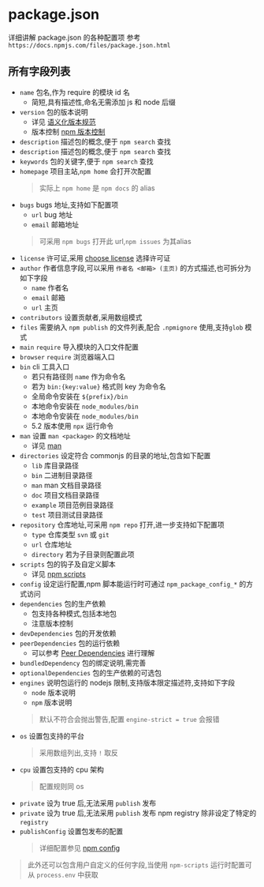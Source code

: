 # package.json
详细讲解 package.json 的各种配置项
参考 `https://docs.npmjs.com/files/package.json.html`

## 所有字段列表
* `name` 包名,作为 require 的模块 id 名
  * 简短,具有描述性,命名无需添加 js 和 node 后缀
* `version` 包的版本说明
  * 详见 [语义化版本规范](https://semver.org/lang/zh-CN/)
  * 版本控制 [npm 版本控制](https://docs.npmjs.com/misc/semver.html)
* `description` 描述包的概念,便于 `npm search` 查找
* `description` 描述包的概念,便于 `npm search` 查找
* `keywords` 包的关键字,便于 `npm search` 查找
* `homepage` 项目主站,`npm home` 会打开次配置
  > 实际上 `npm home` 是 `npm docs` 的 alias
* `bugs` bugs 地址,支持如下配置项
  * `url` bug 地址
  * `email` 邮箱地址
  > 可采用 `npm bugs` 打开此 url,`npm issues` 为其alias
* `license` 许可证,采用 [choose license](https://choosealicense.com/) 选择许可证
* `author` 作者信息字段,可以采用 `作者名 <邮箱> (主页)` 的方式描述,也可拆分为如下字段
  * `name` 作者名
  * `email` 邮箱
  * `url` 主页
* `contributors` 设置贡献者,采用数组模式
* `files` 需要纳入 `npm publish` 的文件列表,配合 `.npmignore` 使用,支持`glob` 模式
* `main` `require` 导入模块的入口文件配置
* `browser` `require` 浏览器端入口
* `bin` cli 工具入口
  * 若只有路径则 `name` 作为命令名
  * 若为 `bin:{key:value}` 格式则 key 为命令名
  * 全局命令安装在 `${prefix}/bin`
  * 本地命令安装在 `node_modules/bin`
  * 本地命令安装在 `node_modules/bin`
  * 5.2 版本使用 `npx` 运行命令
* `man` 设置 `man <package>` 的文档地址
  * 详见 [man](https://docs.npmjs.com/files/package.json.html#man)
* `directories` 设定符合 commonjs 的目录的地址,包含如下配置
  * `lib` 库目录路径
  * `bin` 二进制目录路径
  * `man` man 文档目录路径
  * `doc` 项目文档目录路径
  * `example` 项目范例目录路径
  * `test` 项目测试目录路径
* `repository` 仓库地址,可采用 `npm repo` 打开,进一步支持如下配置项
  * `type` 仓库类型 `svn` 或 `git`
  * `url` 仓库地址
  * `directory` 若为子目录则配置此项
* `scripts` 包的钩子及自定义脚本
  * 详见 [npm scripts](https://docs.npmjs.com/misc/scripts)
* `config` 设定运行配置,npm 脚本能运行时可通过 `npm_package_config_*` 的方式访问
* `dependencies` 包的生产依赖
  * 包支持各种模式,包括本地包
  * 注意版本控制
* `devDependencies` 包的开发依赖
* `peerDependencies` 包的运行依赖
  * 可以参考 [Peer Dependencies](https://nodejs.org/es/blog/npm/peer-dependencies/) 进行理解
* `bundledDependency` 包的绑定说明,需完善
* `optionalDependencies` 包的生产依赖的可选包
* `engines` 说明包运行的 nodejs 限制,支持版本限定描述符,支持如下字段
  *  `node` 版本说明
  *  `npm` 版本说明
  > 默认不符合会抛出警告,配置 `engine-strict = true` 会报错
* `os` 设置包支持的平台
  > 采用数组列出,支持 `!` 取反
* `cpu` 设置包支持的 cpu 架构
  > 配置规则同 os
* `private` 设为 true 后,无法采用 `publish` 发布
* `private` 设为 true 后,无法采用 `publish` 发布 npm  registry 除非设定了特定的 `registry`
* `publishConfig` 设置包发布的配置
  > 详细配置参见 [npm config](https://docs.npmjs.com/misc/config)

> 此外还可以包含用户自定义的任何字段,当使用  `npm-scripts`  运行时配置可从 `process.env` 中获取